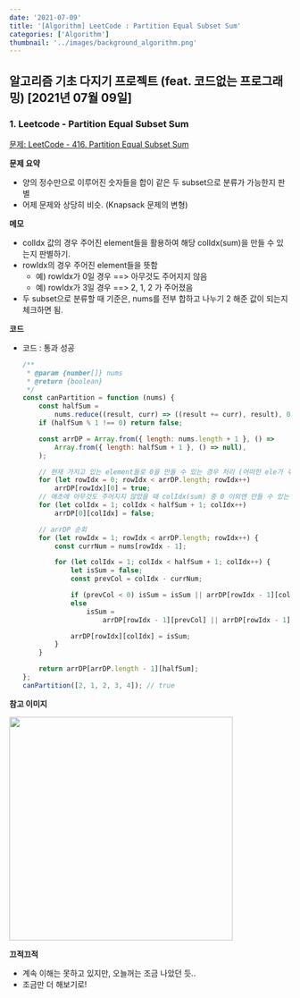 ```yaml
---
date: '2021-07-09'
title: '[Algorithm] LeetCode : Partition Equal Subset Sum'
categories: ['Algorithm']
thumbnail: '../images/background_algorithm.png'
---
```


## 알고리즘 기초 다지기 프로젝트 (feat. 코드없는 프로그래밍) [2021년 07월 09일]

### **1.** Leetcode - Partition Equal Subset Sum

[문제: LeetCode - 416. Partition Equal Subset Sum](https://leetcode.com/problems/partition-equal-subset-sum/)

**문제 요약**

-   양의 정수만으로 이루어진 숫자들을 합이 같은 두 subset으로 분류가 가능한지 판별
-   어제 문제와 상당히 비슷. (Knapsack 문제의 변형)

**메모**

-   colIdx 값의 경우 주어진 element들을 활용하여 해당 colIdx(sum)을 만들 수 있는지 판별하기.
-   rowIdx의 경우 주어진 element들을 뜻함
    -   예) rowIdx가 0일 경우 ==> 아무것도 주어지지 않음
    -   예) rowIdx가 3일 경우 ==> 2, 1, 2 가 주어졌음
-   두 subset으로 분류할 때 기준은, nums를 전부 합하고 나누기 2 해준 값이 되는지 체크하면 됨.

**코드**

-   코드 : 통과 성공

    ```js
    /**
     * @param {number[]} nums
     * @return {boolean}
     */
    const canPartition = function (nums) {
        const halfSum =
            nums.reduce((result, curr) => ((result += curr), result), 0) / 2;
        if (halfSum % 1 !== 0) return false;

        const arrDP = Array.from({ length: nums.length + 1 }, () =>
            Array.from({ length: halfSum + 1 }, () => null),
        );

        // 현재 가지고 있는 element들로 0을 만들 수 있는 경우 처리 (어떠한 ele가 주어져도 주어진 ele들이 다 없을 수도 있으니까 0은 만들 수 있음)
        for (let rowIdx = 0; rowIdx < arrDP.length; rowIdx++)
            arrDP[rowIdx][0] = true;
        // 애초에 아무것도 주어지지 않았을 때 colIdx(sum) 중 0 이외엔 만들 수 있는 게 없음
        for (let colIdx = 1; colIdx < halfSum + 1; colIdx++)
            arrDP[0][colIdx] = false;

        // arrDP 순회
        for (let rowIdx = 1; rowIdx < arrDP.length; rowIdx++) {
            const currNum = nums[rowIdx - 1];

            for (let colIdx = 1; colIdx < halfSum + 1; colIdx++) {
                let isSum = false;
                const prevCol = colIdx - currNum;

                if (prevCol < 0) isSum = isSum || arrDP[rowIdx - 1][colIdx];
                else
                    isSum =
                        arrDP[rowIdx - 1][prevCol] || arrDP[rowIdx - 1][colIdx];

                arrDP[rowIdx][colIdx] = isSum;
            }
        }

        return arrDP[arrDP.length - 1][halfSum];
    };
    canPartition([2, 1, 2, 3, 4]); // true
    ```

**참고 이미지**

<img width="400" src="https://user-images.githubusercontent.com/33610315/125018182-8c23ff00-e0af-11eb-8ffc-424f449174ea.png"/>

**끄적끄적**

-   계속 이해는 못하고 있지만, 오늘꺼는 조금 나았던 듯..
-   조금만 더 해보기로!
